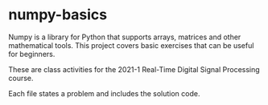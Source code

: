 # numpy-basics
Numpy is a library for Python that supports arrays, matrices and other mathematical tools. This project covers basic exercises that can be useful for beginners.

These are class activities for the 2021-1 Real-Time Digital Signal Processing course.

Each file states a problem and includes the solution code.

